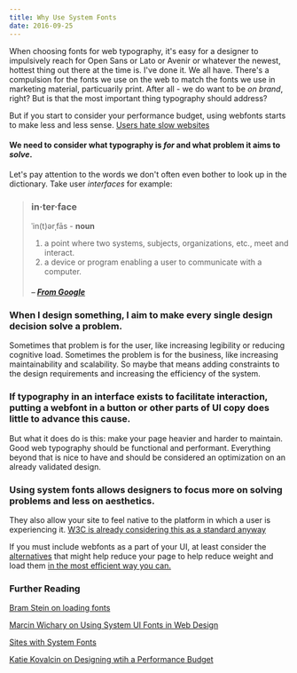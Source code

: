 ```yaml
---
title: Why Use System Fonts
date: 2016-09-25
---
```


When choosing fonts for web typography, it's easy for a designer to impulsively reach for Open Sans or Lato or Avenir or whatever the newest, hottest thing out there  at the time is. I've done it. We all have. There's a compulsion for the fonts we use on the web to match the fonts we use in marketing material, particuarily print. After all - we do want to be *on brand*, right? But is that the most important thing typography should address?

But if you start to consider your performance budget, using webfonts starts to make less and less sense. [Users hate slow websites](http://globenewswire.com/news-release/2010/09/07/429014/200875/en/New-Survey-From-Compuware-Gomez-Reveals-Consumers-Will-Quickly-Abandon-Slow-Websites.html)

#### We need to consider what typography is _for_ and what problem it aims to _solve_.
 Let's pay attention to the words we don't often even bother to look up in the dictionary. Take user *interfaces* for example:


> ### in·ter·face
> ˈin(t)ərˌfās  - **noun**
>
>
> 1. a point where two systems, subjects, organizations, etc., meet and interact.
> 2. a device or program enabling a user to communicate with a computer.
>
>
> ##### – [*From Google*](https://www.google.com/search?q=interface+definition&oq=interface+definition)


### When I design something, I aim to make every single design decision solve a problem.
Sometimes that problem is for the user, like increasing legibility or reducing cognitive load. Sometimes the problem is for the business, like increasing maintainability and scalability. So maybe that means adding constraints to the design requirements and increasing the efficiency of the system.

### If typography in an interface exists to facilitate interaction, putting a webfont in a button or other parts of UI copy does little to advance this cause.
But what it does do is this: make your page heavier and harder to maintain. Good web typography should be functional and performant. Everything beyond that is nice to have and should be considered an optimization on an already validated design.

### Using system fonts allows designers to focus more on solving problems and less on aesthetics.
They also allow your site to feel native to the platform in which a user is experiencing it.
[W3C is already considering this as a standard anyway](https://lists.w3.org/Archives/Public/www-style/2015Jul/0169.html)

If you must include webfonts as a part of your UI, at least consider the [alternatives](http://cognition.happycog.com/article/7-alternatives-to-popular-web-typefaces-for-better-performance) that might help reduce your page to help reduce weight and load them [in the most efficient way you can.](https://github.com/bramstein/fontfaceobserver)

### Further Reading
[Bram Stein on loading fonts](http://bramstein.com/writing/)

[Marcin Wichary on Using System UI Fonts in Web Design](https://www.smashingmagazine.com/2015/11/using-system-ui-fonts-practical-guide/)

[Sites with System Fonts](https://github.com/mrmrs/awesome-system-fonts)

[Katie Kovalcin on Designing wtih a Performance Budget](http://cognition.happycog.com/article/designing-with-a-performance-budget)
